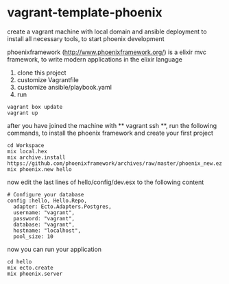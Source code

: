 # vagrant-template-phoenix
create a vagrant machine with local domain and ansible deployment to install all necessary tools, to start phoenix development

phoenixframework (http://www.phoenixframework.org/) is a elixir mvc framework, to write modern applications in the elixir language

1. clone this project
2. customize Vagrantfile
3. customize ansible/playbook.yaml
4. run

```
vagrant box update
vagrant up
```

after you have joined the machine with ** vagrant ssh **, run the following commands, to install the phoenix framework and create your first project

```
cd Workspace
mix local.hex
mix archive.install https://github.com/phoenixframework/archives/raw/master/phoenix_new.ez
mix phoenix.new hello
```

now edit the last lines of hello/config/dev.esx to the following content
```
# Configure your database
config :hello, Hello.Repo,
  adapter: Ecto.Adapters.Postgres,
  username: "vagrant",
  password: "vagrant",
  database: "vagrant",
  hostname: "localhost",
  pool_size: 10
```

now you can run your application

```
cd hello
mix ecto.create
mix phoenix.server
```
